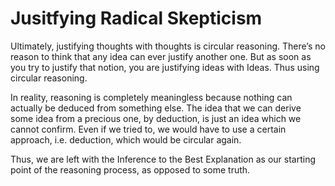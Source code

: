 # Jusitfying Radical Skepticism 

Ultimately, justifying thoughts with thoughts is circular reasoning. There’s no reason to think that any idea can ever justify another one. 
But as soon as you try to justify that notion, you are justifying ideas with Ideas. 
Thus using circular reasoning.

In reality, reasoning is completely meaningless because nothing can actually be deduced from something else. 
The idea that we can derive some idea from a precious one, by deduction, is just an idea which we cannot confirm. 
Even if we tried to, we would have to use a certain approach, i.e. deduction, which would be circular again.

Thus, we are left with the Inference to the Best Explanation as our starting point of the reasoning process, as opposed to some truth. 
